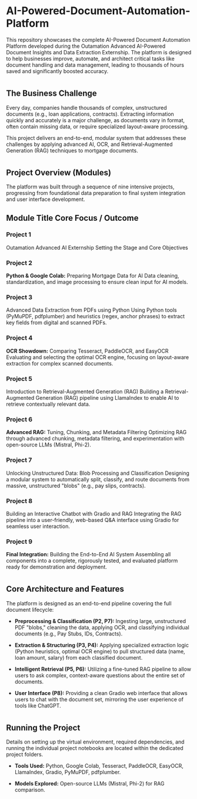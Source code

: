 # AI-Powered-Document-Automation-Platform

This repository showcases the complete AI-Powered Document Automation Platform developed during the Outamation Advanced AI-Powered Document Insights and Data Extraction Externship. The platform is designed to help businesses improve, automate, and architect critical tasks like document handling and data management, leading to thousands of hours saved and significantly boosted accuracy.

<h1></h1>

## The Business Challenge
Every day, companies handle thousands of complex, unstructured documents (e.g., loan applications, contracts). Extracting information quickly and accurately is a major challenge, as documents vary in format, often contain missing data, or require specialized layout-aware processing.

This project delivers an end-to-end, modular system that addresses these challenges by applying advanced AI, OCR, and Retrieval-Augmented Generation (RAG) techniques to mortgage documents.

<h1></h1>

## Project Overview (Modules)
The platform was built through a sequence of nine intensive projects, progressing from foundational data preparation to final system integration and user interface development.

## Module	Title	Core Focus / Outcome

### Project 1
Outamation Advanced AI Externship	Setting the Stage and Core Objectives

### Project 2
<b>Python & Google Colab:</b> Preparing Mortgage Data for AI	Data cleaning, standardization, and image processing to ensure clean input for AI models.

### Project 3
Advanced Data Extraction from PDFs using Python	Using Python tools (PyMuPDF, pdfplumber) and heuristics (regex, anchor phrases) to extract key fields from digital and scanned PDFs.

### Project 4
<b>OCR Showdown:</b> Comparing Tesseract, PaddleOCR, and EasyOCR	Evaluating and selecting the optimal OCR engine, focusing on layout-aware extraction for complex scanned documents.

### Project 5
Introduction to Retrieval-Augmented Generation (RAG)	Building a Retrieval-Augmented Generation (RAG) pipeline using LlamaIndex to enable AI to retrieve contextually relevant data.

### Project 6
<b>Advanced RAG:</b> Tuning, Chunking, and Metadata Filtering	Optimizing RAG through advanced chunking, metadata filtering, and experimentation with open-source LLMs (Mistral, Phi-2).

### Project 7
Unlocking Unstructured Data:</b> Blob Processing and Classification	Designing a modular system to automatically split, classify, and route documents from massive, unstructured "blobs" (e.g., pay slips, contracts).

### Project 8
Building an Interactive Chatbot with Gradio and RAG	Integrating the RAG pipeline into a user-friendly, web-based Q&A interface using Gradio for seamless user interaction.

### Project 9
<b>Final Integration:</b> Building the End-to-End AI System	Assembling all components into a complete, rigorously tested, and evaluated platform ready for demonstration and deployment.

<h1></h1>

## Core Architecture and Features
The platform is designed as an end-to-end pipeline covering the full document lifecycle:

- <b>Preprocessing & Classification (P2, P7):</b> Ingesting large, unstructured PDF "blobs," cleaning the data, applying OCR, and classifying individual documents (e.g., Pay Stubs, IDs, Contracts).

- <b>Extraction & Structuring (P3, P4):</b> Applying specialized extraction logic (Python heuristics, optimal OCR engine) to pull structured data (name, loan amount, salary) from each classified document.

- <b>Intelligent Retrieval (P5, P6):</b> Utilizing a fine-tuned RAG pipeline to allow users to ask complex, context-aware questions about the entire set of documents.

- <b>User Interface (P8):</b> Providing a clean Gradio web interface that allows users to chat with the document set, mirroring the user experience of tools like ChatGPT.

<h1></h1>

## Running the Project
Details on setting up the virtual environment, required dependencies, and running the individual project notebooks are located within the dedicated project folders.

- <b>Tools Used:</b> Python, Google Colab, Tesseract, PaddleOCR, EasyOCR, LlamaIndex, Gradio, PyMuPDF, pdfplumber.

- <b>Models Explored:</b> Open-source LLMs (Mistral, Phi-2) for RAG comparison.
